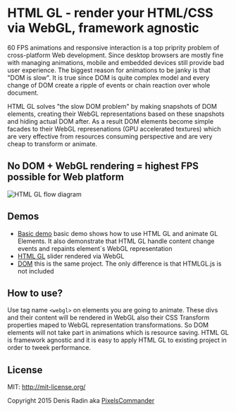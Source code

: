 HTML GL - render your HTML/CSS via WebGL, framework agnostic
=====================================================================

60 FPS animations and responsive interaction is a top priprity problem of cross-platform Web development. Since desktop browsers are mostly fine with managing animations, mobile and embedded devices still provide bad user experience.
The biggest reason for animations to be janky is that "DOM is slow". It is true since DOM is quite complex model and every change of DOM create a ripple of events or chain reaction over whole document.

HTML GL solves "the slow DOM problem" by making snapshots of DOM elements, creating their WebGL representations based on these snapshots and hiding actual DOM after. As a result DOM elements become simple facades to their WebGL represenations (GPU accelerated textures) which are very effective from resources consuming perspective and are very cheap to transform or animate.

No DOM + WebGL rendering = highest FPS possible for Web platform
-------------------------------------------------------

<img alt="HTML GL flow diagram" src="http://pixelscommander.com/polygon/htmlgl/htmlgl-flow-diagram.png"/>

Demos
-----

- [Basic demo](http://pixelscommander.com/polygon/htmlgl/demo/) basic demo shows how to use HTML GL and animate GL Elements. It also demonstrate that HTML GL handle content change events and repaints element`s WebGL representation
- [HTML GL](http://pixelscommander.com/polygon/htmlgl/demo/webgl.html) slider rendered via WebGL
- [DOM](http://pixelscommander.com/polygon/htmlgl/demo/dom.html) this is the same project. The only difference is that HTMLGL.js is not included

How to use?
-----------
Use tag name ```<webgl>``` on elements you are going to animate. These divs and their content will be rendered in WebGL also their CSS Transform properties maped to WebGL representation transformations. So DOM elements will not take part in animations which is resource saving.
HTML GL is framework agnostic and it is easy to apply HTML GL to existing project in order to tweek performance.

License
-------
MIT: http://mit-license.org/

Copyright 2015 Denis Radin aka [PixelsCommander](http://pixelscommander.com)